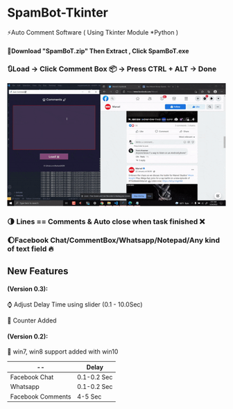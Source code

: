 # SpamBot-Tkinter
⚡Auto Comment Software ( Using Tkinter Module *Python )
#### 🚀Download "SpamBoT.zip" Then Extract , Click SpamBoT.exe
### 🔃Load -> Click Comment Box 📦 -> Press CTRL + ALT -> Done
![ACT](https://raw.githubusercontent.com/RaihanEXE99/Auto-Comment-Tkinter/main/Auto-Comment-Tkinter_%20Auto%20Comment%20Software(%20Using%20Tkinter%20Module%20_Python%20)RaihanEXE99.gif)

### 🌗 Lines == Comments & Auto close when task finished ❌
### 🌔Facebook Chat/CommentBox/Whatsapp/Notepad/Any kind of text field 🔥
## New Features 
#### (Version 0.3):
⌚ Adjust Delay Time using slider (0.1 - 10.0Sec)

👾 Counter Added

#### (Version 0.2):
👾 win7, win8 support added with win10


-- | Delay |
--- | --- |
Facebook Chat | 0.1-0.2 Sec |
Whatsapp | 0.1-0.2 Sec |
Facebook Comments | 4-5 Sec |
